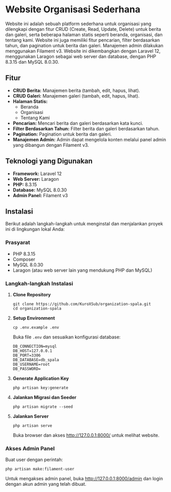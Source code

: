 <h1>Website Organisasi Sederhana</h1>
<p>Website ini adalah sebuah platform sederhana untuk organisasi yang dilengkapi dengan fitur CRUD (Create, Read, Update, Delete) untuk berita dan galeri, serta beberapa halaman statis seperti beranda, organisasi, dan tentang kami. Website ini juga memiliki fitur pencarian, filter berdasarkan tahun, dan pagination untuk berita dan galeri. Manajemen admin dilakukan menggunakan Filament v3. Website ini dikembangkan dengan Laravel 12, menggunakan Laragon sebagai web server dan database, dengan PHP 8.3.15 dan MySQL 8.0.30.</p>

<h2>Fitur</h2>
<ul>
  <li><strong>CRUD Berita:</strong> Manajemen berita (tambah, edit, hapus, lihat).</li>
  <li><strong>CRUD Galeri:</strong> Manajemen galeri (tambah, edit, hapus, lihat).</li>
  <li><strong>Halaman Statis:</strong>
    <ul>
      <li>Beranda</li>
      <li>Organisasi</li>
      <li>Tentang Kami</li>
    </ul>
  </li>
  <li><strong>Pencarian:</strong> Mencari berita dan galeri berdasarkan kata kunci.</li>
  <li><strong>Filter Berdasarkan Tahun:</strong> Filter berita dan galeri berdasarkan tahun.</li>
  <li><strong>Pagination:</strong> Pagination untuk berita dan galeri.</li>
  <li><strong>Manajemen Admin:</strong> Admin dapat mengelola konten melalui panel admin yang dibangun dengan Filament v3.</li>
</ul>

<h2>Teknologi yang Digunakan</h2>
<ul>
  <li><strong>Framework:</strong> Laravel 12</li>
  <li><strong>Web Server:</strong> Laragon</li>
  <li><strong>PHP:</strong> 8.3.15</li>
  <li><strong>Database:</strong> MySQL 8.0.30</li>
  <li><strong>Admin Panel:</strong> Filament v3</li>
</ul>

<h2>Instalasi</h2>
<p>Berikut adalah langkah-langkah untuk menginstal dan menjalankan proyek ini di lingkungan lokal Anda:</p>

<h3>Prasyarat</h3>
<ul>
  <li>PHP 8.3.15</li>
  <li>Composer</li>
  <li>MySQL 8.0.30</li>
  <li>Laragon (atau web server lain yang mendukung PHP dan MySQL)</li>
</ul>

<h3>Langkah-langkah Instalasi</h3>
<ol>
  <li>
    <strong>Clone Repository</strong>
    <pre><code>git clone https://github.com/KuroXSub/organization-spala.git
cd organization-spala</code></pre>
  </li>
  <li>
    <strong>Setup Environment</strong>
    <pre><code>cp .env.example .env</code></pre>
    <p>Buka file <code>.env</code> dan sesuaikan konfigurasi database:</p>
    <pre><code>DB_CONNECTION=mysql
DB_HOST=127.0.0.1
DB_PORT=3306
DB_DATABASE=db_spala
DB_USERNAME=root
DB_PASSWORD=</code></pre>
  </li>
  <li>
    <strong>Generate Application Key</strong>
    <pre><code>php artisan key:generate</code></pre>
  </li>
  <li>
    <strong>Jalankan Migrasi dan Seeder</strong>
    <pre><code>php artisan migrate --seed</code></pre>
  </li>
  <li>
    <strong>Jalankan Server</strong>
    <pre><code>php artisan serve</code></pre>
    <p>Buka browser dan akses <a href="http://127.0.0.1:8000/">http://127.0.0.1:8000/</a> untuk melihat website.</p>
  </li>
</ol>

<h3>Akses Admin Panel</h3>
<p>Buat user dengan perintah:</p>
<pre><code>php artisan make:filament-user</code></pre>
<p>Untuk mengakses admin panel, buka <a href="http://127.0.0.1:8000/admin">http://127.0.0.1:8000/admin</a> dan login dengan akun admin yang telah dibuat.</p>
